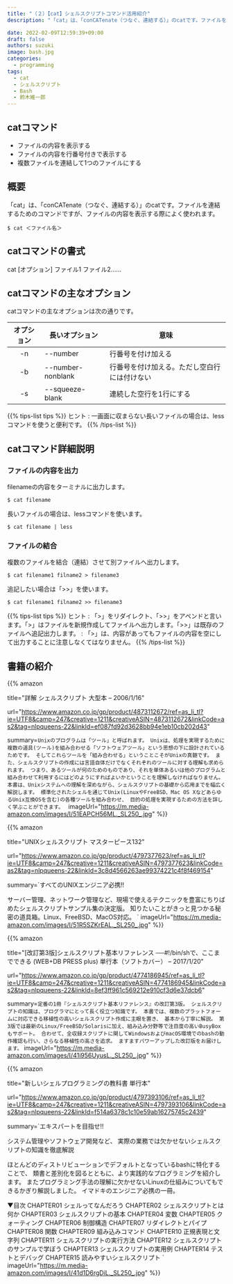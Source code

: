 ```yaml
---
title: "（２）【cat】シェルスクリプトコマンド活用紹介"
description: "「cat」は、「conCATenate（つなぐ、連結する）」のcatです。ファイルを連結するためのコマンドですが、ファイルの内容を表示する際によく使われます。"

date: 2022-02-09T12:59:39+09:00
draft: false
authors: suzuki
image: bash.jpg
categories:
  - programming
tags:
  - cat
  - シェルスクリプト
  - Bash
  - 鈴木維一郎
---
```


## catコマンド
- ファイルの内容を表示する
- ファイルの内容を行番号付きで表示する
- 複数ファイルを連結して1つのファイルにする

## 概要
「cat」は、「conCATenate（つなぐ、連結する）」のcatです。ファイルを連結するためのコマンドですが、ファイルの内容を表示する際によく使われます。

```
$ cat ＜ファイル名＞
```


## catコマンドの書式
cat [オプション] ファイル1 ファイル2……


## catコマンドの主なオプション
catコマンドの主なオプションは次の通りです。

|オプション|長いオプション|意味|
|:--------:|--------------|----|
|-n        |--number      |行番号を付け加える|
|-b        |--number-nonblank|行番号を付け加える。ただし空白行には付けない|
|-s        |--squeeze-blank|連続した空行を1行にする|


{{% tips-list tips %}}
ヒント
: 一画面に収まらない長いファイルの場合は、lessコマンドを使うと便利です。
{{% /tips-list %}}


## catコマンド詳細説明

### ファイルの内容を出力
filenameの内容をターミナルに出力します。

```
$ cat filename
```

長いファイルの場合は、lessコマンドを使います。

```
$ cat filename | less
```

### ファイルの結合
複数のファイルを結合（連結）させて別ファイルへ出力します。

```
$ cat filename1 filname2 > filename3
```

追記したい場合は「>>」を使います。

```
$ cat filename1 filname2 >> filename3
```

{{% tips-list tips %}}
ヒント
: 「>」をリダイレクト、「>>」をアペンドと言います。「>」はファイルを新規作成してファイルへ出力します。「>>」は既存のファイルへ追記出力します。
: 「>」は、内容があってもファイルの内容を空にして出力することに注意しなくてはなりません。
{{% /tips-list %}}


## 書籍の紹介

{{% amazon

title="詳解 シェルスクリプト 大型本 – 2006/1/16"

url="https://www.amazon.co.jp/gp/product/4873112672/ref=as_li_tl?ie=UTF8&camp=247&creative=1211&creativeASIN=4873112672&linkCode=as2&tag=nlpqueens-22&linkId=ef087fd92d3628bb94e1eb10cb202d43"

summary=`Unixのプログラムは「ツール」と呼ばれます。
Unixは、処理を実現するために複数の道具(ツール)を組み合わせる「ソフトウェアツール」という思想の下に設計されているためです。
そしてこれらツールを「組み合わせる」ということこそがUnixの真髄です。
また、シェルスクリプトの作成には言語自体だけでなくそれぞれのツールに対する理解も求められます。
つまり、あるツールが何のためのものであり、それを単体あるいは他のプログラムと組み合わせて利用するにはどのようにすればよいかということを理解しなければなりません。
本書は、Unixシステムへの理解を深めながら、シェルスクリプトの基礎から応用までを幅広く解説します。
標準化されたシェルを通じてUnix(LinuxやFreeBSD、Mac OS XなどあらゆるUnix互換OSを含む)の各種ツールを組み合わせ、
目的の処理を実現するための方法を詳しく学ぶことができます。
`
imageUrl="https://m.media-amazon.com/images/I/51EAPCH56ML._SL250_.jpg"
%}}

{{% amazon

title="UNIXシェルスクリプト マスターピース132"

url="https://www.amazon.co.jp/gp/product/4797377623/ref=as_li_tl?ie=UTF8&camp=247&creative=1211&creativeASIN=4797377623&linkCode=as2&tag=nlpqueens-22&linkId=3c8d4566263ae99374221c4f8f469154"

summary=`すべてのUNIXエンジニア必携!!

サーバー管理、ネットワーク管理など、現場で使えるテクニックを豊富にちりばめたシェルスクリプトサンプル集の決定版。
知りたいことがきっと見つかる秘密の道具箱。Linux、FreeBSD、MacOS対応。
`
imageUrl="https://m.media-amazon.com/images/I/51R5SZKrEAL._SL250_.jpg"
%}}


{{% amazon

title="[改訂第3版]シェルスクリプト基本リファレンス ──#!/bin/shで、ここまでできる (WEB+DB PRESS plus) 単行本（ソフトカバー） – 2017/1/20"

url="https://www.amazon.co.jp/gp/product/4774186945/ref=as_li_tl?ie=UTF8&camp=247&creative=1211&creativeASIN=4774186945&linkCode=as2&tag=nlpqueens-22&linkId=8ef3ff961c569212e910cf3d6e37dcb6"

summary=`定番の1冊『シェルスクリプト基本リファレンス』の改訂第3版。
シェルスクリプトの知識は、プログラマにとって長く役立つ知識です。
本書では、複数のプラットフォームに対応できる移植性の高いシェルスクリプト作成に主眼を置き、
基本から丁寧に解説。
第3版では最新のLinux/FreeBSD/Solarisに加え、組み込み分野等で注目度の高いBusyBoxもサポート。
合わせて、全収録スクリプトに関してWindowsおよびmacOS環境でのbashの動作確認も行い、さらなる移植性の高さを追求。
ますますパワーアップした改訂版をお届けします。`
imageUrl="https://m.media-amazon.com/images/I/41i956UyusL._SL250_.jpg"
%}}

{{% amazon

title="新しいシェルプログラミングの教科書 単行本"

url="https://www.amazon.co.jp/gp/product/4797393106/ref=as_li_tl?ie=UTF8&camp=247&creative=1211&creativeASIN=4797393106&linkCode=as2&tag=nlpqueens-22&linkId=f514a6378c1c10e59ab16275745c2439"

summary=`エキスパートを目指せ!!

システム管理やソフトウェア開発など、
実際の業務では欠かせないシェルスクリプトの知識を徹底解説

ほとんどのディストリビューションでデフォルトとなっているbashに特化することで、
類書と差別化を図るとともに、より実践的なプログラミングを紹介します。
またプログラミング手法の理解に欠かせないLinuxの仕組みについてもできるかぎり解説しました。
イマドキのエンジニア必携の一冊。

▼目次
CHAPTER01 シェルってなんだろう
CHAPTER02 シェルスクリプトとは何か
CHAPTER03 シェルスクリプトの基本
CHAPTER04 変数
CHAPTER05 クォーティング
CHAPTER06 制御構造
CHAPTER07 リダイレクトとパイプ
CHAPTER08 関数
CHAPTER09 組み込みコマンド
CHAPTER10 正規表現と文字列
CHAPTER11 シェルスクリプトの実行方法
CHAPTER12 シェルスクリプトのサンプルで学ぼう
CHAPTER13 シェルスクリプトの実用例
CHAPTER14 テストとデバッグ
CHAPTER15 読みやすいシェルスクリプト
`
imageUrl="https://m.media-amazon.com/images/I/41d1D6rgDiL._SL250_.jpg"
%}}


